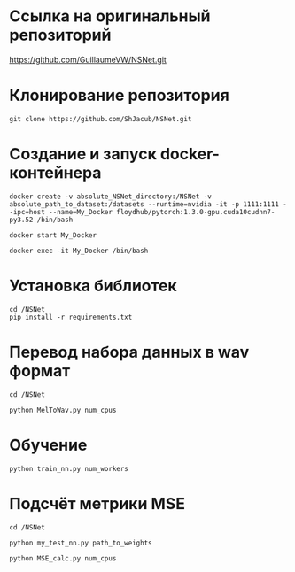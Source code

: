 # Ссылка на оригинальный репозиторий

https://github.com/GuillaumeVW/NSNet.git

# Клонирование репозитория
```
git clone https://github.com/ShJacub/NSNet.git
```

# Создание и запуск docker-контейнера
```
docker create -v absolute_NSNet_directory:/NSNet -v absolute_path_to_dataset:/datasets --runtime=nvidia -it -p 1111:1111 --ipc=host --name=My_Docker floydhub/pytorch:1.3.0-gpu.cuda10cudnn7-py3.52 /bin/bash

docker start My_Docker

docker exec -it My_Docker /bin/bash
```

# Установка библиотек
```
cd /NSNet
pip install -r requirements.txt
```

# Перевод набора данных в wav формат
```
cd /NSNet

python MelToWav.py num_cpus
```

# Обучение
```
python train_nn.py num_workers
```

# Подсчёт метрики MSE
```
cd /NSNet

python my_test_nn.py path_to_weights

python MSE_calc.py num_cpus
```